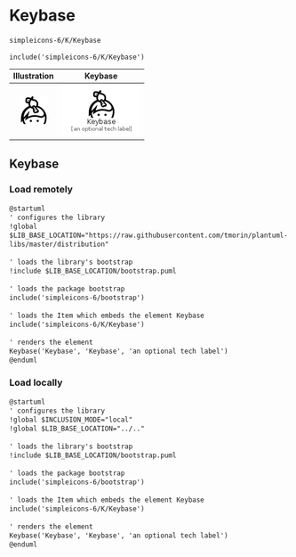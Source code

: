 # Keybase


```text
simpleicons-6/K/Keybase
```

```text
include('simpleicons-6/K/Keybase')
```



| Illustration | Keybase |
| :---: | :---: |
| ![illustration for Illustration](../../simpleicons-6/K/Keybase.png) | ![illustration for Keybase](../../simpleicons-6/K/Keybase.Local.png) |




## Keybase

### Load remotely
```plantuml
@startuml
' configures the library
!global $LIB_BASE_LOCATION="https://raw.githubusercontent.com/tmorin/plantuml-libs/master/distribution"

' loads the library's bootstrap
!include $LIB_BASE_LOCATION/bootstrap.puml

' loads the package bootstrap
include('simpleicons-6/bootstrap')

' loads the Item which embeds the element Keybase
include('simpleicons-6/K/Keybase')

' renders the element
Keybase('Keybase', 'Keybase', 'an optional tech label')
@enduml
```

### Load locally
```plantuml
@startuml
' configures the library
!global $INCLUSION_MODE="local"
!global $LIB_BASE_LOCATION="../.."

' loads the library's bootstrap
!include $LIB_BASE_LOCATION/bootstrap.puml

' loads the package bootstrap
include('simpleicons-6/bootstrap')

' loads the Item which embeds the element Keybase
include('simpleicons-6/K/Keybase')

' renders the element
Keybase('Keybase', 'Keybase', 'an optional tech label')
@enduml
```

